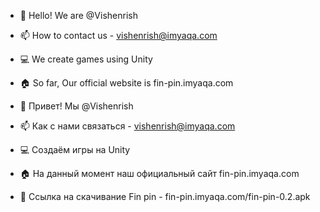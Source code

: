 - 👋 Hello! We are @Vishenrish
- 📫 How to contact us - vishenrish@imyaqa.com
- 💻 We create games using Unity
- 🏠 So far, Our official website is fin-pin.imyaqa.com

- 👋 Привет! Мы @Vishenrish
- 📫 Как с нами связаться - vishenrish@imyaqa.com
- 💻 Создаём игры на Unity
- 🏠 На данный момент наш официальный сайт fin-pin.imyaqa.com
- 📱 Ссылка на скачивание Fin pin - fin-pin.imyaqa.com/fin-pin-0.2.apk
